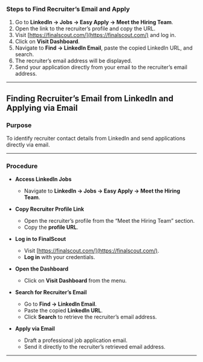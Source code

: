 ### Steps to Find Recruiter’s Email and Apply

1. Go to **LinkedIn → Jobs → Easy Apply → Meet the Hiring Team**.
2. Open the link to the recruiter’s profile and copy the URL.
3. Visit [https://finalscout.com/](https://finalscout.com/) and log in.
4. Click on **Visit Dashboard**.
5. Navigate to **Find → LinkedIn Email**, paste the copied LinkedIn URL, and search.
6. The recruiter’s email address will be displayed.
7. Send your application directly from your email to the recruiter’s email address.

---

## **Finding Recruiter’s Email from LinkedIn and Applying via Email**

### **Purpose**

To identify recruiter contact details from LinkedIn and send applications directly via email.

---

### **Procedure**

* **Access LinkedIn Jobs**

  * Navigate to **LinkedIn → Jobs → Easy Apply → Meet the Hiring Team**.

* **Copy Recruiter Profile Link**

  * Open the recruiter’s profile from the “Meet the Hiring Team” section.
  * Copy the **profile URL**.

* **Log in to FinalScout**

  * Visit [https://finalscout.com/](https://finalscout.com/).
  * **Log in** with your credentials.

* **Open the Dashboard**

  * Click on **Visit Dashboard** from the menu.

* **Search for Recruiter’s Email**

  * Go to **Find → LinkedIn Email**.
  * Paste the copied **LinkedIn URL**.
  * Click **Search** to retrieve the recruiter’s email address.

* **Apply via Email**

  * Draft a professional job application email.
  * Send it directly to the recruiter’s retrieved email address.

---
